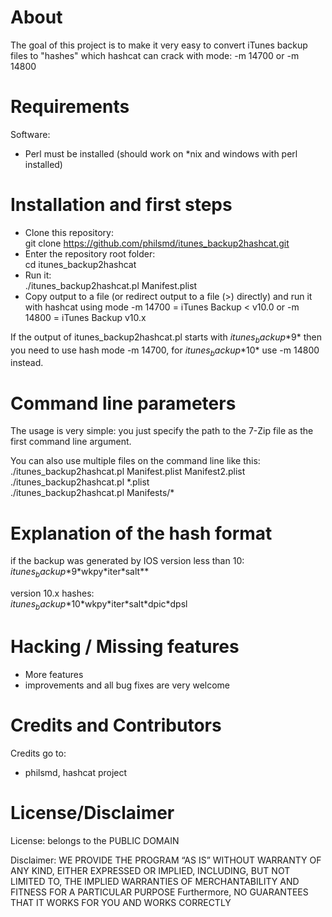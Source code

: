 # About

The goal of this project is to make it very easy to convert iTunes backup files to "hashes" which hashcat can crack with mode: -m 14700 or -m 14800

# Requirements

Software:  
- Perl must be installed (should work on *nix and windows with perl installed)

# Installation and first steps

* Clone this repository:  
    git clone https://github.com/philsmd/itunes_backup2hashcat.git  
* Enter the repository root folder:  
    cd itunes_backup2hashcat
* Run it:  
    ./itunes_backup2hashcat.pl Manifest.plist
* Copy output to a file (or redirect output to a file (>) directly) and run it with hashcat using mode -m 14700 = iTunes Backup < v10.0 or -m 14800 = iTunes Backup v10.x

If the output of itunes_backup2hashcat.pl starts with $itunes_backup$\*9\* then you need to use hash mode -m 14700, for $itunes_backup$\*10\* use -m 14800 instead.

# Command line parameters 

The usage is very simple: you just specify the path to the 7-Zip file as the first command line argument.   
   
You can also use multiple files on the command line like this:   
  ./itunes_backup2hashcat.pl Manifest.plist Manifest2.plist   
  ./itunes_backup2hashcat.pl \*.plist   
  ./itunes_backup2hashcat.pl Manifests/\*   

# Explanation of the hash format 

if the backup was generated by IOS version less than 10:  
 $itunes_backup$\*9\*wkpy\*iter\*salt\*\*  
  
version 10.x hashes:  
 $itunes_backup$\*10\*wkpy\*iter\*salt\*dpic\*dpsl  

# Hacking / Missing features

* More features
* improvements and all bug fixes are very welcome 

# Credits and Contributors 
Credits go to:  
  
* philsmd, hashcat project

# License/Disclaimer

License: belongs to the PUBLIC DOMAIN
  
Disclaimer: WE PROVIDE THE PROGRAM “AS IS” WITHOUT WARRANTY OF ANY KIND, EITHER EXPRESSED OR IMPLIED, INCLUDING, BUT NOT LIMITED TO, THE IMPLIED WARRANTIES OF MERCHANTABILITY AND FITNESS FOR A PARTICULAR PURPOSE Furthermore, NO GUARANTEES THAT IT WORKS FOR YOU AND WORKS CORRECTLY
